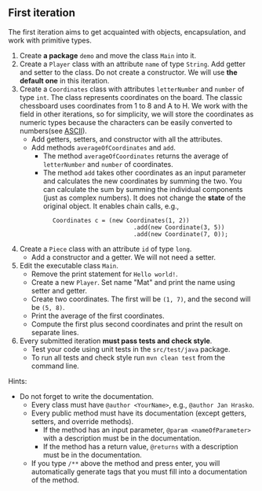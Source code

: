 ## First iteration
The first iteration aims to get acquainted with objects, encapsulation, and work with primitive types.

1. Create **a package** `demo` and move the class `Main` into it.
2. Create a `Player` class with an attribute `name` of type `String`. Add getter and setter to the class.
   Do not create a constructor. We will use **the default one** in this iteration.
3. Create a `Coordinates` class with attributes `letterNumber` and `number` of type `int`. 
   The class represents coordinates on the board. The classic chessboard uses coordinates from 1 to 8 and A to H. 
   We work with the field in other iterations, so for simplicity, we will store the coordinates as numeric types 
   because the characters can be easily converted to numbers(see [ASCII](https://en.wikipedia.org/wiki/ASCII)).
    - Add getters, setters, and constructor with all the attributes.
    - Add methods `averageOfCoordinates` and `add`.
        - The method `averageOfCoordinates` returns the average of `letterNumber` and `number` of coordinates.
        - The method `add` takes other coordinates as an input parameter and calculates the new coordinates
          by summing the two. You can calculate the sum by summing the individual components (just as complex numbers).
          It does not change the **state** of the original object.
          It enables chain calls, e.g.,
       ```
             Coordinates c = (new Coordinates(1, 2))
                                    .add(new Coordinate(3, 5))
                                    .add(new Coordinate(7, 0));
      ```
5. Create a `Piece` class with an attribute `id` of type `long`.
    - Add a constructor and a getter. We will not need a setter.
6. Edit the executable class `Main`.
    - Remove the print statement for `Hello world!`.
    - Create a new `Player`. Set name "Mat" and print the name using setter and getter.
    - Create two coordinates. The first will be `(1, 7)`, and the second will be `(5, 8)`.
    - Print the average of the first coordinates.
    - Compute the first plus second coordinates and print the result on separate lines.
7. Every submitted iteration **must pass tests and check style**.
   - Test your code using unit tests in the `src/test/java` package.
   - To run all tests and check style run `mvn clean test` from the command line.

Hints:
- Do not forget to write the documentation.
    - Every class must have `@author <YourName>`, e.g., `@author Jan Hrasko`.
    - Every public method must have its documentation (except getters, setters, and override methods).
        - If the method has an input parameter, `@param <nameOfParameter>` with a description must be in the documentation.
        - If the method has a return value, `@returns` with a description must be in the documentation.
    - If you type `/**` above the method and press enter, you will automatically generate tags that
      you must fill into a documentation of the method.

